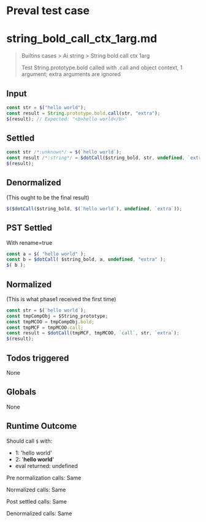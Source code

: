 # Preval test case

# string_bold_call_ctx_1arg.md

> Builtins cases > Ai string > String bold call ctx 1arg
>
> Test String.prototype.bold called with .call and object context, 1 argument; extra arguments are ignored

## Input

`````js filename=intro
const str = $("hello world");
const result = String.prototype.bold.call(str, "extra");
$(result); // Expected: "<b>hello world</b>"
`````


## Settled


`````js filename=intro
const str /*:unknown*/ = $(`hello world`);
const result /*:string*/ = $dotCall($string_bold, str, undefined, `extra`);
$(result);
`````


## Denormalized
(This ought to be the final result)

`````js filename=intro
$($dotCall($string_bold, $(`hello world`), undefined, `extra`));
`````


## PST Settled
With rename=true

`````js filename=intro
const a = $( "hello world" );
const b = $dotCall( $string_bold, a, undefined, "extra" );
$( b );
`````


## Normalized
(This is what phase1 received the first time)

`````js filename=intro
const str = $(`hello world`);
const tmpCompObj = $String_prototype;
const tmpMCOO = tmpCompObj.bold;
const tmpMCF = tmpMCOO.call;
const result = $dotCall(tmpMCF, tmpMCOO, `call`, str, `extra`);
$(result);
`````


## Todos triggered


None


## Globals


None


## Runtime Outcome


Should call `$` with:
 - 1: 'hello world'
 - 2: '<b>hello world</b>'
 - eval returned: undefined

Pre normalization calls: Same

Normalized calls: Same

Post settled calls: Same

Denormalized calls: Same
